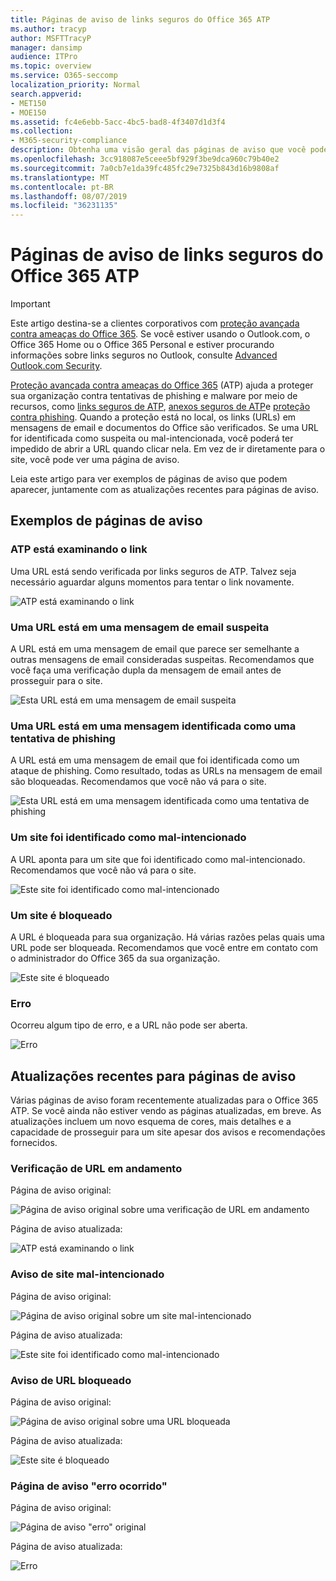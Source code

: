 ```yaml
---
title: Páginas de aviso de links seguros do Office 365 ATP
ms.author: tracyp
author: MSFTTracyP
manager: dansimp
audience: ITPro
ms.topic: overview
ms.service: O365-seccomp
localization_priority: Normal
search.appverid:
- MET150
- MOE150
ms.assetid: fc4e6ebb-5acc-4bc5-bad8-4f3407d1d3f4
ms.collection:
- M365-security-compliance
description: Obtenha uma visão geral das páginas de aviso que você pode ver quando a proteção avançada contra ameaças do Office 365 está no trabalho.
ms.openlocfilehash: 3cc918087e5ceee5bf929f3be9dca960c79b40e2
ms.sourcegitcommit: 7a0cb7e1da39fc485fc29e7325b843d16b9808af
ms.translationtype: MT
ms.contentlocale: pt-BR
ms.lasthandoff: 08/07/2019
ms.locfileid: "36231135"
---
```

# <a name="office-365-atp-safe-links-warning-pages"></a>Páginas de aviso de links seguros do Office 365 ATP

> [!IMPORTANT]
> Este artigo destina-se a clientes corporativos com [proteção avançada contra ameaças do Office 365](office-365-atp.md). Se você estiver usando o Outlook.com, o Office 365 Home ou o Office 365 Personal e estiver procurando informações sobre links seguros no Outlook, consulte [Advanced Outlook.com Security](https://support.office.com/article/advanced-outlook-com-security-for-office-365-subscribers-882d2243-eab9-4545-a58a-b36fee4a46e2).

[Proteção avançada contra ameaças do Office 365](office-365-atp.md) (ATP) ajuda a proteger sua organização contra tentativas de phishing e malware por meio de recursos, como [links seguros de ATP](atp-safe-links.md), [anexos seguros de ATP](atp-safe-attachments.md)e [proteção contra phishing](anti-phishing-protection.md). Quando a proteção está no local, os links (URLs) em mensagens de email e documentos do Office são verificados. Se uma URL for identificada como suspeita ou mal-intencionada, você poderá ter impedido de abrir a URL quando clicar nela. Em vez de ir diretamente para o site, você pode ver uma página de aviso. 
  
Leia este artigo para ver exemplos de páginas de aviso que podem aparecer, juntamente com as atualizações recentes para páginas de aviso.
  
## <a name="examples-of-warning-pages"></a>Exemplos de páginas de aviso

### <a name="atp-is-scanning-the-link"></a>ATP está examinando o link

Uma URL está sendo verificada por links seguros de ATP. Talvez seja necessário aguardar alguns momentos para tentar o link novamente.

![ATP está examinando o link](media/ee8dd5ed-6b91-4248-b054-12b719e8d0ed.png)

### <a name="a-url-is-in-a-suspicious-email-message"></a>Uma URL está em uma mensagem de email suspeita

A URL está em uma mensagem de email que parece ser semelhante a outras mensagens de email consideradas suspeitas. Recomendamos que você faça uma verificação dupla da mensagem de email antes de prosseguir para o site.

![Esta URL está em uma mensagem de email suspeita](media/33f57923-23e3-4b0f-838b-6ad589ba897b.png)

### <a name="a-url-is-in-a-message-identified-as-a-phishing-attempt"></a>Uma URL está em uma mensagem identificada como uma tentativa de phishing

A URL está em uma mensagem de email que foi identificada como um ataque de phishing. Como resultado, todas as URLs na mensagem de email são bloqueadas. Recomendamos que você não vá para o site.

![Esta URL está em uma mensagem identificada como uma tentativa de phishing](media/6e544a28-0604-4821-aba6-d5a57bb917e5.png)

### <a name="a-site-has-been-identified-as-malicious"></a>Um site foi identificado como mal-intencionado

A URL aponta para um site que foi identificado como mal-intencionado.  <br/> Recomendamos que você não vá para o site.

![Este site foi identificado como mal-intencionado](media/058883c8-23f0-4672-9c1c-66b084796177.png)

### <a name="a-site-is-blocked"></a>Um site é bloqueado

A URL é bloqueada para sua organização. Há várias razões pelas quais uma URL pode ser bloqueada. Recomendamos que você entre em contato com o administrador do Office 365 da sua organização.

![Este site é bloqueado](media/6b4bda2d-a1e6-419e-8b10-588e83c3af3f.png)

### <a name="an-error-has-occurred"></a>Erro

Ocorreu algum tipo de erro, e a URL não pode ser aberta.

![Erro](media/2f7465a4-1cf4-4c1c-b7d4-3c07e4b795b4.png)

## <a name="recent-updates-to-warning-pages"></a>Atualizações recentes para páginas de aviso

Várias páginas de aviso foram recentemente atualizadas para o Office 365 ATP. Se você ainda não estiver vendo as páginas atualizadas, em breve. As atualizações incluem um novo esquema de cores, mais detalhes e a capacidade de prosseguir para um site apesar dos avisos e recomendações fornecidos.

### <a name="url-scan-in-progress"></a>Verificação de URL em andamento

Página de aviso original:

![Página de aviso original sobre uma verificação de URL em andamento](media/04368763-763f-43d6-94a4-a48291d36893.png)

Página de aviso atualizada:

![ATP está examinando o link](media/ee8dd5ed-6b91-4248-b054-12b719e8d0ed.png)

### <a name="malicious-site-warning"></a>Aviso de site mal-intencionado

Página de aviso original:

![Página de aviso original sobre um site mal-intencionado](media/b9efda09-6dd8-46ef-82cb-56e4d538b8f5.png)

Página de aviso atualizada:

![Este site foi identificado como mal-intencionado](media/058883c8-23f0-4672-9c1c-66b084796177.png)

### <a name="blocked-url-warning"></a>Aviso de URL bloqueado

Página de aviso original:

![Página de aviso original sobre uma URL bloqueada](media/3d6ba028-30bf-45fc-958e-d3aad3defc83.png)

Página de aviso atualizada:

![Este site é bloqueado](media/6b4bda2d-a1e6-419e-8b10-588e83c3af3f.png)

### <a name="error-occurred-warning-page"></a>Página de aviso "erro ocorrido"

Página de aviso original:

![Página de aviso "erro" original](media/9aaa4383-2f23-48be-bdaa-8efbcb2acc70.png)

Página de aviso atualizada:

![Erro](media/2f7465a4-1cf4-4c1c-b7d4-3c07e4b795b4.png)
   
